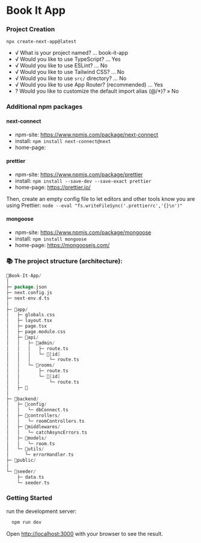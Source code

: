 # Book It App

### Project Creation

`npx create-next-app@latest`

- √ What is your project named? ... book-it-app
- √ Would you like to use TypeScript? ... Yes
- √ Would you like to use ESLint? ... No 
- √ Would you like to use Tailwind CSS? ... No 
- √ Would you like to use `src/` directory? ... No 
- √ Would you like to use App Router? (recommended) ... Yes      
- ? Would you like to customize the default import alias (@/*)? » No 

### Additional npm packages

#### next-connect
+ npm-site: https://www.npmjs.com/package/next-connect
+ install: `npm install next-connect@next`
+ home-page: 

#### prettier
+ npm-site: https://www.npmjs.com/package/prettier
+ install: `npm install --save-dev --save-exact prettier`
+ home-page: https://prettier.io/

Then, create an empty config file to let editors and other tools know you are using Prettier: `node --eval "fs.writeFileSync('.prettierrc','{}\n')"`

#### mongoose
+ npm-site: https://www.npmjs.com/package/mongoose
+ install: `npm install mongoose`
+ home-page: https://mongoosejs.com/



### 📚 The project structure (architecture):

```go
📁Book-It-App/
│
├─ package.json
├─ next.config.js
├─ next-env.d.ts
│
├─ 📁app/
│   ├─ globals.css
│   ├─ layout.tsx
│   ├─ page.tsx
│   ├─ page.module.css
│   ├─ 📁api/
│   │   ├─ 📁admin/
│   │   │   ├─ route.ts
│   │   │   └─ 📁[id]
│   │   │       └─ route.ts
│   │   └─ 📁rooms/
│   │       ├─ route.ts
│   │       └─ 📁[id]
│   │           └─ route.ts
│   ├─ 📁
│
├─ 📁backend/
│   ├─ 📁config/
│   │   └─ dbConnect.ts
│   ├─ 📁controllers/
│   │   └─ roomControllers.ts
│   ├─ 📁middlewares/
│   │   └─ catchAsyncErrors.ts
│   ├─ 📁models/
│   │   └─ room.ts
│   └─ 📁utils/
│      └─ errorHandler.ts
├─ 📁public/
│
└─ 📁seeder/
    ├─ data.ts
    └─ seeder.ts

```



### Getting Started
run the development server:

```bash
  npm run dev
```

Open [http://localhost:3000](http://localhost:3000) with your browser to see the result.
